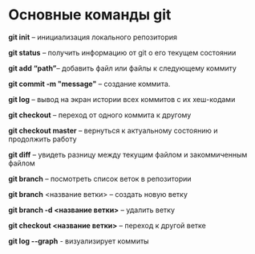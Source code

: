 # Основные команды git

**git init** – инициализация локального репозитория

**git status** – получить информацию от git о его текущем состоянии

**git add “path”**– добавить файл или файлы к следующему коммиту

**git commit -m "message"** – создание коммита.

**git log** – вывод на экран истории всех коммитов с их хеш-кодами

**git checkout** – переход от одного коммита к другому

**git checkout master** – вернуться к актуальному состоянию и продолжить работу

**git diff** – увидеть разницу между текущим файлом и закоммиченным файлом

**git branch** – посмотреть список веток в репозитории

**git branch** <название ветки> – создать новую ветку

**git branch -d <название ветки>** – удалить ветку

**git checkout <название ветки>** – переход к другой ветке

**git log --graph** - визуализирует коммиты
